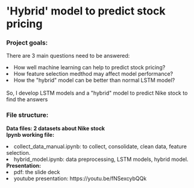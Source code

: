 # 'Hybrid' model to predict stock pricing
### Project goals:
There are 3 main questions need to be answered:
<li>How well machine learning can help to predict stock pricing?</li>
<li>How feature selection medthod may affect model performance?</li>
<li>How the "hybrid" model can be better than normal LSTM model?</li>
<br>So, I develop LSTM models and a "hybrid" model to predict Nike stock to find the answers</br>

### File structure:
<b>Data files: 2 datasets about Nike stock</b> <br>
<b>Ipynb working file:</b>
<li>collect_data_manual.ipynb: to collect, consolidate, clean data, feature selection.</li>
<li>hybrid_model.ipynb: data preprocessing, LSTM models, hybrid model.</li>
<b>Presentation:</b>
<li>pdf: the slide deck</li>
<li>youtube presentation: https://youtu.be/fNSexcybQQk</li>

